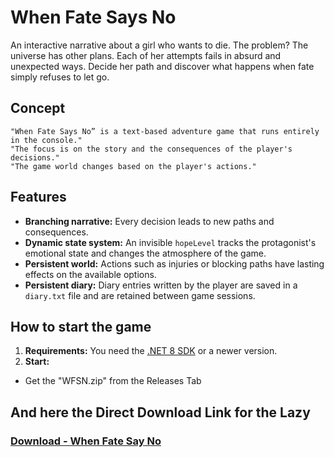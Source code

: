 # When Fate Says No

An interactive narrative about a girl who wants to die. The problem? The universe has other plans. Each of her attempts fails in absurd and unexpected ways. Decide her path and discover what happens when fate simply refuses to let go.

## Concept

    "When Fate Says No” is a text-based adventure game that runs entirely in the console."
    "The focus is on the story and the consequences of the player's decisions."
    "The game world changes based on the player's actions."

## Features

* **Branching narrative:** Every decision leads to new paths and consequences.
* **Dynamic state system:** An invisible `hopeLevel` tracks the protagonist's emotional state and changes the atmosphere of the game.
* **Persistent world:** Actions such as injuries or blocking paths have lasting effects on the available options.
* **Persistent diary:** Diary entries written by the player are saved in a `diary.txt` file and are retained between game sessions.

## How to start the game

1.  **Requirements:** You need the [.NET 8 SDK](https://dotnet.microsoft.com/en-us/download) or a newer version.
2.  **Start:**
- Get the "WFSN.zip" from the Releases Tab

## And here the Direct Download Link for the Lazy 
###  [Download - When Fate Say No](https://github.com/Kittwyy/When-Fate-Says-No/releases/download/Pre-Alpha/WFSN.zip)
